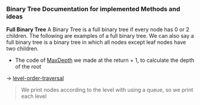 ### Binary Tree Documentation for implemented Methods and ideas

**Full Binary Tree**
A Binary Tree is a full binary tree if every node has 0 or 2 children. The following are examples of a full binary tree. We can also say a full binary tree is a binary tree in which all nodes except leaf nodes have two children. 

- The code of [MaxDepth](https://github.com/abdullahazmy/DataStructure/blob/main/BinaryTree/maxDepth.cpp) we made at the return + 1, to calculate the depth of the root

-> [level-order-traversal](https://github.com/abdullahazmy/DataStructure/blob/main/BinaryTree/level_order_traversal.cpp)
> We print nodes according to the level with using a queue, so we print each level
